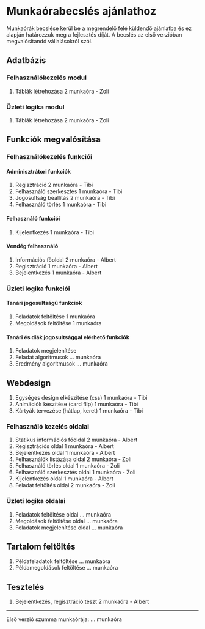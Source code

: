 # Munkaórabecslés ajánlathoz
Munkaórák becslése kerül be a megrendelő felé küldendő ajánlatba és ez alapján határozzuk meg a fejlesztés díját.
A becslés az első verzióban megvalósítandó vállalásokról szól.

## Adatbázis
### Felhasználókezelés modul
1) Táblák létrehozása               2 munkaóra - Zoli
### Üzleti logika modul    
1) Táblák létrehozása               2 munkaóra - Zoli

## Funkciók megvalósítása
### Felhasználókezelés funkciói
#### Adminisztrátori funkciók
1) Regisztráció                     2 munkaóra - Tibi
2) Felhasználó szerkesztés          1 munkaóra  - Tibi
3) Jogosultság beállítás            2 munkaóra  - Tibi
4) Felhasználó törlés               1 munkaóra  - Tibi 
#### Felhasználó funkciói
1) Kijelentkezés                    1 munkaóra  - Tibi
#### Vendég felhasználó
1) Információs főoldal               2 munkaóra - Albert
2) Regisztráció                      1 munkaóra - Albert
3) Bejelentkezés                     1 munkaóra - Albert
### Üzleti logika funkciói
#### Tanári jogosultságú funkciók
1) Feladatok feltöltése              1 munkaóra
2) Megoldások feltöltése             1 munkaóra
#### Tanári és diák jogosultsággal elérhető funkciók
1) Feladatok megjelenítése
2) Feladat algoritmusok              ... munkaóra
3) Eredmény algoritmusok             ... munkaóra
## Webdesign
1) Egységes design elkészítése (css) 1 munkaóra   - Tibi
2) Animációk készítése (card flip)   1 munkaóra  - Tibi
3) Kártyák tervezése (hátlap, keret) 1 munkaóra  - Tibi
### Felhasználó kezelés oldalai
1) Statikus információs főoldal      2 munkaóra - Albert
2) Regisztrációs oldal               1 munkaóra - Albert
3) Bejelentkezés oldal               1 munkaóra - Albert
4) Felhasználók listázása oldal      2 munkaóra - Zoli
5) Felhasználó törlés oldal          1 munkaóra - Zoli
6) Felhasználó szerkesztés oldal     1 munkaóra - Zoli
7) Kijelentkezés oldal               1 munkaóra - Albert
8) Feladat feltöltés oldal           2 munkaóra - Zoli 
### Üzleti logika oldalai
1) Feladatok feltöltése oldal        ... munkaóra
2) Megoldások feltöltése oldal       ... munkaóra
3) Feladatok megjelenítése oldal     ... munkaóra

## Tartalom feltöltés
1) Példafeladatok feltöltése         ... munkaóra
2) Példamegoldások feltöltése        ... munkaóra

## Tesztelés
1) Bejelentkezés, regisztráció teszt  2 munkaóra - Albert
--------------------------------------------------
Első verzió szumma munkaórája:       ... munkaóra
